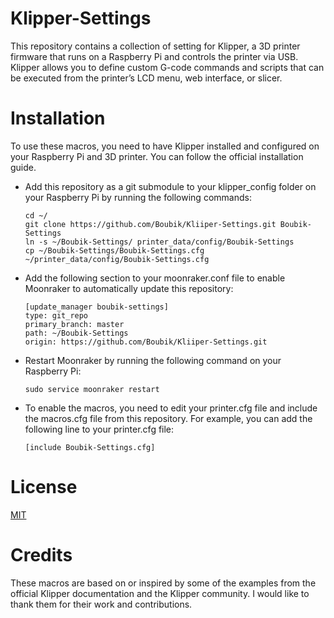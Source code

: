 # Klipper-Settings
This repository contains a collection of setting for Klipper, a 3D printer firmware that runs on a Raspberry Pi and controls the printer via USB. Klipper allows you to define custom G-code commands and scripts that can be executed from the printer’s LCD menu, web interface, or slicer.

# Installation
To use these macros, you need to have Klipper installed and configured on your Raspberry Pi and 3D printer. You can follow the official installation guide.
- Add this repository as a git submodule to your klipper_config folder on your Raspberry Pi by running the following commands:
  ```terminal
  cd ~/
  git clone https://github.com/Boubik/Kliiper-Settings.git Boubik-Settings
  ln -s ~/Boubik-Settings/ printer_data/config/Boubik-Settings
  cp ~/Boubik-Settings/Boubik-Settings.cfg ~/printer_data/config/Boubik-Settings.cfg
  ```

- Add the following section to your moonraker.conf file to enable Moonraker to automatically update this repository:
  ```config
  [update_manager boubik-settings]
  type: git_repo
  primary_branch: master
  path: ~/Boubik-Settings
  origin: https://github.com/Boubik/Kliiper-Settings.git
  ```
- Restart Moonraker by running the following command on your Raspberry Pi:
  ```terminal
  sudo service moonraker restart
  ```
- To enable the macros, you need to edit your printer.cfg file and include the macros.cfg file from this repository. For example, you can add the following line to your printer.cfg file:
  ```config
  [include Boubik-Settings.cfg]
  ```

# License
[MIT](LICENSE)

# Credits
These macros are based on or inspired by some of the examples from the official Klipper documentation and the Klipper community. I would like to thank them for their work and contributions.

